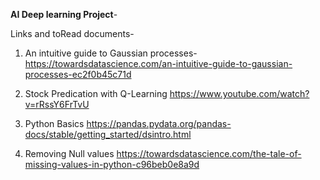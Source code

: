 **AI Deep learning Project**-

Links and toRead documents- 
1) An intuitive guide to Gaussian processes-
 https://towardsdatascience.com/an-intuitive-guide-to-gaussian-processes-ec2f0b45c71d

 2) Stock Predication with Q-Learning
 https://www.youtube.com/watch?v=rRssY6FrTvU

 3) Python Basics
 https://pandas.pydata.org/pandas-docs/stable/getting_started/dsintro.html

 4) Removing Null values
 https://towardsdatascience.com/the-tale-of-missing-values-in-python-c96beb0e8a9d